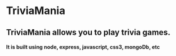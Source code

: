 # TriviaMania

## TriviaMania allows you to play trivia games.
#### It is built using node, express, javascript, css3, mongoDb, etc

